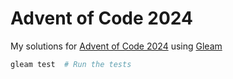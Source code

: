 # Advent of Code 2024

My solutions for [Advent of Code 2024](https://adventofcode.com/2024) using [Gleam](https://gleam.run/)

```sh
gleam test  # Run the tests
```
